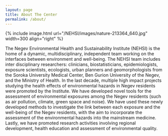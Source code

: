 ```yaml
---
layout: page
title: About The Center
permalink: /about/
---
```


{% include image.html url="/NEHSI/images/nature-213364_640.jpg" width=300 align="right" %}

The Negev Environmental Health and Sustainability Institute (NEHSI) is the home of a dynamic, multidisciplinary, independent team working on the interfaces between environment and well-being. The NEHSI team includes inter disciplinary researchers: clinicians, biostatisticians, epidemiologists, exposure scientists, ecologists, urban planners and geomorphologists from the Soroka University Medical Center, Ben Gurion University of the Negev, and the Ministry of Health.
In the last decade, multiple high impact projects studying the health effects of environmental hazards in Negev residents were promoted by the Institute. We have developed novel tools for the assessment of environmental exposures among the Negev residents (such as air pollution, climate, green space and noise). We have used these newly developed methods to investigate the link between each exposure and the well-being of the Negev residents, with the aim to incorporate the assessment of the environmental hazards into the mainstream medicine. Lastly, we have promoted research activities involving regional development, health education and assessment of environmental quality.
